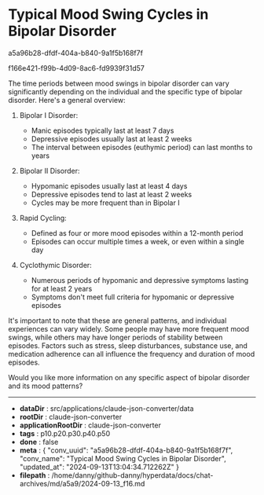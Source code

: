 # Typical Mood Swing Cycles in Bipolar Disorder

a5a96b28-dfdf-404a-b840-9a1f5b168f7f

f166e421-f99b-4d09-8ac6-fd9939f31d57

 The time periods between mood swings in bipolar disorder can vary significantly depending on the individual and the specific type of bipolar disorder. Here's a general overview:

1. Bipolar I Disorder:
   - Manic episodes typically last at least 7 days
   - Depressive episodes usually last at least 2 weeks
   - The interval between episodes (euthymic period) can last months to years

2. Bipolar II Disorder:
   - Hypomanic episodes usually last at least 4 days
   - Depressive episodes tend to last at least 2 weeks
   - Cycles may be more frequent than in Bipolar I

3. Rapid Cycling:
   - Defined as four or more mood episodes within a 12-month period
   - Episodes can occur multiple times a week, or even within a single day

4. Cyclothymic Disorder:
   - Numerous periods of hypomanic and depressive symptoms lasting for at least 2 years
   - Symptoms don't meet full criteria for hypomanic or depressive episodes

It's important to note that these are general patterns, and individual experiences can vary widely. Some people may have more frequent mood swings, while others may have longer periods of stability between episodes. Factors such as stress, sleep disturbances, substance use, and medication adherence can all influence the frequency and duration of mood episodes.

Would you like more information on any specific aspect of bipolar disorder and its mood patterns?

---

* **dataDir** : src/applications/claude-json-converter/data
* **rootDir** : claude-json-converter
* **applicationRootDir** : claude-json-converter
* **tags** : p10.p20.p30.p40.p50
* **done** : false
* **meta** : {
  "conv_uuid": "a5a96b28-dfdf-404a-b840-9a1f5b168f7f",
  "conv_name": "Typical Mood Swing Cycles in Bipolar Disorder",
  "updated_at": "2024-09-13T13:04:34.712262Z"
}
* **filepath** : /home/danny/github-danny/hyperdata/docs/chat-archives/md/a5a9/2024-09-13_f16.md